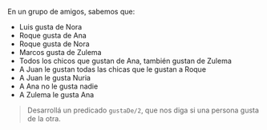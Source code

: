 En un grupo de amigos, sabemos que:

* Luis gusta de Nora
* Roque gusta de Ana
* Roque gusta de Nora
* Marcos gusta de Zulema
* Todos los chicos que gustan de Ana, también gustan de Zulema
* A Juan le gustan todas las chicas que le gustan a Roque
* A Juan le gusta Nuria
* A Ana no le gusta nadie
* A Zulema le gusta Ana

> Desarrollá un predicado `gustaDe/2`, que nos diga si una persona gusta de la otra.